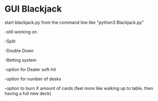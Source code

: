 # GUI Blackjack

start blackjack.py from the command line like "python3 Blackjack.py"

-still working on.

-Split

-Double Down

-Betting system

-option for Dealer soft-hit

-option for number of desks

-option to burn X amount of cards (feel more like walking up to table, then having a full new deck)

